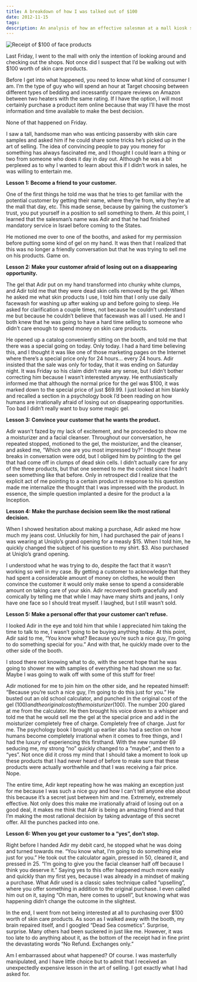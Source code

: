```yaml
---
title: A breakdown of how I was talked out of $100
date: 2012-11-15
tags:
description: An analysis of how an effective salesman at a mall kiosk sold me $100 worth of beauty care products
---
```


![Receipt of $100 of face products](blog/100-dollars.png)

Last Friday, I went to the mall with only the intention of looking around and checking out the shops. Not once did I suspect that I’d be walking out with $100 worth of skin care products.

Before I get into what happened, you need to know what kind of consumer I am. I’m the type of guy who will spend an hour at Target choosing between different types of bedding and incessantly compare reviews on Amazon between two heaters with the same rating. If I have the option, I will most certainly purchase a product item online because that way I’ll have the most information and time available to make the best decision.

None of that happened on Friday.

I saw a tall, handsome man who was enticing passersby with skin care samples and asked him if he could share some tricks he’s picked up in the art of selling. The idea of convincing people to pay you money for something has always fascinated me, and I thought I could learn a thing or two from someone who does it day in day out. Although he was a bit perplexed as to why I wanted to learn about this if I didn’t work in sales, he was willing to entertain me.

**Lesson 1: Become a friend to your customer.**

One of the first things he told me was that he tries to get familiar with the potential customer by getting their name, where they’re from, why they’re at the mall that day, etc. This made sense, because by gaining the customer’s trust, you put yourself in a position to sell something to them. At this point, I learned that the salesman’s name was Adir and that he had finished mandatory service in Israel before coming to the States.

He motioned me over to one of the booths, and asked for my permission before putting some kind of gel on my hand. It was then that I realized that this was no longer a friendly conversation but that he was trying to sell me on his products. Game on.

**Lesson 2: Make your customer afraid of losing out on a disappearing opportunity.**

The gel that Adir put on my hand transformed into chunky white clumps, and Adir told me that they were dead skin cells removed by the gel. When he asked me what skin products I use, I told him that I only use daily facewash for washing up after waking up and before going to sleep. He asked for clarification a couple times, not because he couldn’t understand me but because he couldn’t believe that facewash was all I used. He and I both knew that he was going to have a hard time selling to someone who didn’t care enough to spend money on skin care products.

He opened up a catalog conveniently sitting on the booth, and told me that there was a special going on today. Only today. I had a hard time believing this, and I thought it was like one of those marketing pages on the Internet where there’s a special price only for 24 hours… every 24 hours. Adir insisted that the sale was only for today, that it was ending on Saturday night. It was Friday so his claim didn’t make any sense, but I didn’t bother correcting him because I wasn’t interested anyway. He enthusiastically informed me that although the normal price for the gel was $100, it was marked down to the special price of just $69.99. I just looked at him blankly and recalled a section in a psychology book I’d been reading on how humans are irrationally afraid of losing out on disappearing opportunities. Too bad I didn’t really want to buy some magic gel.

**Lesson 3: Convince your customer that he wants the product.**

Adir wasn’t fazed by my lack of excitement, and he proceeded to show me a moisturizer and a facial cleanser. Throughout our conversation, he repeated stopped, motioned to the gel, the moisturizer, and the cleanser, and asked me, “Which one are you most impressed by?” I thought these breaks in conversation were odd, but I obliged him by pointing to the gel that had come off in clumps of dead skin cells. I didn’t actually care for any of the three products, but that one seemed to me the coolest since I hadn’t seen something like that before. Only in retrospect did I realize that the explicit act of me pointing to a certain product in response to his question made me internalize the thought that I was impressed with the product. In essence, the simple question implanted a desire for the product a la Inception.

**Lesson 4: Make the purchase decision seem like the most rational decision.**

When I showed hesitation about making a purchase, Adir asked me how much my jeans cost. Unluckily for him, I had purchased the pair of jeans I was wearing at Uniqlo’s grand opening for a measly $15. When I told him, he quickly changed the subject of his question to my shirt. $3. Also purchased at Uniqlo’s grand opening.

I understood what he was trying to do, despite the fact that it wasn’t working so well in my case. By getting a customer to acknowledge that they had spent a considerable amount of money on clothes, he would then convince the customer it would only make sense to spend a considerable amount on taking care of your skin. Adir recovered both gracefully and comically by telling me that while I may have many shirts and jeans, I only have one face so I should treat myself. I laughed, but I still wasn’t sold.

**Lesson 5: Make a personal offer that your customer can’t refuse.**

I looked Adir in the eye and told him that while I appreciated him taking the time to talk to me, I wasn’t going to be buying anything today. At this point, Adir said to me, “You know what? Because you’re such a nice guy, I’m going to do something special for you.” And with that, he quickly made over to the other side of the booth.

I stood there not knowing what to do, with the secret hope that he was going to shower me with samples of everything he had shown me so far. Maybe I was going to walk off with some of this stuff for free!

Adir motioned for me to join him on the other side, and he repeated himself: “Because you’re such a nice guy, I’m going to do this just for you.” He busted out an old school calculator, and punched in the original cost of the gel ($100) and the original cost of the moisturizer ($100). The number 200 glared at me from the calculator. He then brought his voice down to a whisper and told me that he would sell me the gel at the special price and add in the moisturizer completely free of charge. Completely free of charge. Just for me. The psychology book I brought up earlier also had a section on how humans become completely irrational when it comes to free things, and I had the luxury of experiencing this firsthand. With the new number 69 seducing me, my strong “no” quickly changed to a “maybe”, and then to a “yes”. Not once did it cross my mind that I should take a moment to look up these products that I had never heard of before to make sure that these products were actually worthwhile and that I was receiving a fair price. Nope.

The entire time, Adir kept repeating how he was making an exception just for me because I was such a nice guy and how I can’t tell anyone else about this because it’s a secret just between him and me. Extremely, extremely effective. Not only does this make me irrationally afraid of losing out on a good deal, it makes me think that Adir is being an amazing friend and that I’m making the most rational decision by taking advantage of this secret offer. All the punches packed into one.

**Lesson 6: When you get your customer to a “yes”, don’t stop.**

Right before I handed Adir my debit card, he stopped what he was doing and turned towards me. “You know what, I’m going to do something else just for you.” He took out the calculator again, pressed in 50, cleared it, and pressed in 25. “I’m going to give you the facial cleanser half off because I think you deserve it.” Saying yes to this offer happened much more easily and quickly than my first yes, because I was already in a mindset of making a purchase. What Adir used is a classic sales technique called “upselling”, where you offer something in addition to the original purchase. I even called him out on it, saying “Oh man, here comes to upsell”, but knowing what was happening didn’t change the outcome in the slightest.

In the end, I went from not being interested at all to purchasing over $100 worth of skin care products. As soon as I walked away with the booth, my brain repaired itself, and I googled “Dead Sea cosmetics”. Surprise, surprise. Many others had been suckered in just like me. However, it was too late to do anything about it, as the bottom of the receipt had in fine print the devastating words “No Refund. Exchanges only.”

Am I embarrassed about what happened? Of course. I was masterfully manipulated, and I have little choice but to admit that I received an unexpectedly expensive lesson in the art of selling. I got exactly what I had asked for.
